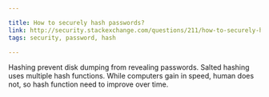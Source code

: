 ```yaml
---

title: How to securely hash passwords?
link: http://security.stackexchange.com/questions/211/how-to-securely-hash-passwords
tags: security, password, hash

---
```


Hashing prevent disk dumping from revealing passwords. Salted hashing uses multiple hash functions.
While computers gain in speed, human does not, so hash function need to improve over time.

